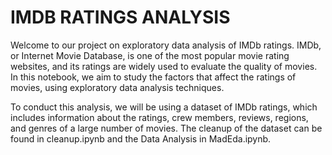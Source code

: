 # IMDB RATINGS ANALYSIS 

Welcome to our project on exploratory data analysis of IMDb ratings. 
IMDb, or Internet Movie Database, is one of the most popular movie rating websites, and its ratings are widely used to evaluate the quality of movies. 
In this notebook, we aim to study the factors that affect the ratings of movies, using exploratory data analysis techniques.

To conduct this analysis, we will be using a dataset of IMDb ratings, which includes information about the ratings, crew members, reviews, regions, and genres of a large number of movies. 
The cleanup of the dataset can be found in cleanup.ipynb and the Data Analysis in MadEda.ipynb.
